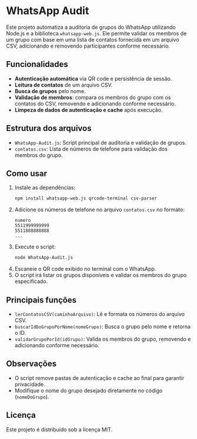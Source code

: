 # WhatsApp Audit

Este projeto automatiza a auditoria de grupos do WhatsApp utilizando Node.js e a biblioteca `whatsapp-web.js`. Ele permite validar os membros de um grupo com base em uma lista de contatos fornecida em um arquivo CSV, adicionando e removendo participantes conforme necessário.

## Funcionalidades
- **Autenticação automática** via QR code e persistência de sessão.
- **Leitura de contatos** de um arquivo CSV.
- **Busca de grupos** pelo nome.
- **Validação de membros**: compara os membros do grupo com os contatos do CSV, removendo e adicionando conforme necessário.
- **Limpeza de dados de autenticação e cache** após execução.

## Estrutura dos arquivos
- `WhatsApp-Audit.js`: Script principal de auditoria e validação de grupos.
- `contatos.csv`: Lista de números de telefone para validação dos membros do grupo.

## Como usar
1. Instale as dependências:
   ```bash
   npm install whatsapp-web.js qrcode-terminal csv-parser
   ```
2. Adicione os números de telefone no arquivo `contatos.csv` no formato:
   ```csv
   numero
   5511999999999
   5511888888888
   ...
   ```
3. Execute o script:
   ```bash
   node WhatsApp-Audit.js
   ```
4. Escaneie o QR code exibido no terminal com o WhatsApp.
5. O script irá listar os grupos disponíveis e validar os membros do grupo especificado.

## Principais funções
- `lerContatosCSV(caminhoArquivo)`: Lê e formata os números do arquivo CSV.
- `buscarIdDoGrupoPorNome(nomeGrupo)`: Busca o grupo pelo nome e retorna o ID.
- `validarGrupoPorId(idGrupo)`: Valida os membros do grupo, removendo e adicionando conforme necessário.

## Observações
- O script remove pastas de autenticação e cache ao final para garantir privacidade.
- Modifique o nome do grupo desejado diretamente no código (`nomeDoGrupo`).

## Licença
Este projeto é distribuído sob a licença MIT.